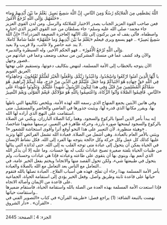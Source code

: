 ------------------------------------------------------------------------

«اللَّهُ يَصْطَفِي مِنَ الْمَلائِكَةِ رُسُلًا وَمِنَ النَّاسِ. إِنَّ اللَّهَ سَمِيعٌ بَصِيرٌ. يَعْلَمُ ما بَيْنَ
أَيْدِيهِمْ وَما خَلْفَهُمْ. وَإِلَى اللَّهِ تُرْجَعُ الْأُمُورُ» .  
فعن صاحب القوة العزيز الجناب يصدر الاختيار للملائكة والرسل. ومن لدن
القوي العزيز جاء محمد- صلى الله عليه وسلم- جاء بسلطان من عند القوي
العزيز الذي اختاره واصطفاه. فأنّى يقف له من يركنون إلى تلك الآلهة العاجزة
الضعيفة المزدراة؟! «إِنَّ اللَّهَ سَمِيعٌ بَصِيرٌ» .. فهو يسمع ويرى فيعلم «يَعْلَمُ ما
بَيْنَ أَيْدِيهِمْ وَما خَلْفَهُمْ» علما شاملا كاملا، لا يند عنه حاضر ولا غائب، ولا
قريب ولا بعيد.  
«وَإِلَى اللَّهِ تُرْجَعُ الْأُمُورُ» .. فهو الحكم الأخير، وله السيطرة والتدبير.  
والآن وقد كشف عما في منسك المشركين من سخف وضعف وعما في عبادتهم من قصور
وجهل..  
الآن يتوجه بالخطاب إلى الأمة المسلمة، لتنهض بتكاليف دعوتها، وتستقيم على
نهجها العريق القويم:  
«يا أَيُّهَا الَّذِينَ آمَنُوا ارْكَعُوا وَاسْجُدُوا، وَاعْبُدُوا رَبَّكُمْ، وَافْعَلُوا الْخَيْرَ لَعَلَّكُمْ
تُفْلِحُونَ. وَجاهِدُوا فِي اللَّهِ حَقَّ جِهادِهِ هُوَ اجْتَباكُمْ وَما جَعَلَ عَلَيْكُمْ فِي الدِّينِ مِنْ
حَرَجٍ، مِلَّةَ أَبِيكُمْ إِبْراهِيمَ. هُوَ سَمَّاكُمُ الْمُسْلِمِينَ مِنْ قَبْلُ وَفِي هذا لِيَكُونَ الرَّسُولُ
شَهِيداً عَلَيْكُمْ، وَتَكُونُوا شُهَداءَ عَلَى النَّاسِ. فَأَقِيمُوا الصَّلاةَ وَآتُوا الزَّكاةَ،
وَاعْتَصِمُوا بِاللَّهِ هُوَ مَوْلاكُمْ، فَنِعْمَ الْمَوْلى وَنِعْمَ النَّصِيرُ»  
..  
وفي هاتين الآيتين يجمع المنهاج الذي رسمه الله لهذه الأمة، ويلخص تكاليفها
التي ناطها بها، ويقرر مكانها الذي قدره لها، ويثبت جذورها في الماضي
والحاضر والمستقبل، متى استقامت على النهج الذي أراده لها الله.  
إنه يبدأ بأمر الذين آمنوا بالركوع والسجود. وهما ركنا الصلاة البارزان.
ويكني عن الصلاة بالركوع والسجود ليمنحها صورة بارزة، وحركة ظاهرة في
التعبير، ترسمها مشهدا شاخصا، وهيئة منظورة. لأن التعبير على هذا النحو
أوقع أثرا وأقوى استجاشة للشعور «1» .  
ويثني بالأمر العام بالعبادة. وهي أشمل من الصلاة. فعبادة الله تشمل
الفرائض كلها وتزيد عليها كذلك كل عمل وكل حركة وكل خالجة يتوجه بها الفرد
إلى الله. فكل نشاط الإنسان في الحياة يمكن أن يتحول إلى عبادة متى توجه
القلب به إلى الله. حتى لذائذه التي ينالها من طيبات الحياة بلفتة صغيرة
تصبح عبادات تكتب له بها حسنات. وما عليه إلا أن يذكر الله الذي أنعم بها،
وينوي بها أن يتقوى على طاعته وعبادته فإذا هي عبادات وحسنات، ولم يتحول في
طبيعتها شيء، ولكن تحول القصد منها والاتجاه! ويختم بفعل الخير عامة، في
التعامل مع الناس بعد التعامل مع الله بالصلاة والعبادة..  
يأمر الأمة المسلمة بهذا رجاء أن تفلح. فهذه هي أسباب الفلاح.. العبادة
تصلها بالله فتقوم حياتها على قاعدة ثابتة وطريق واصل. وفعل الخير يؤدي إلى
استقامة الحياة، الجماعية على قاعدة من الإيمان وأصالة الاتجاه.  
فإذا استعدت الأمة المسلمة بهذه العدة من الصلة بالله واستقامة الحياة،
فاستقام ضميرها واستقامت حياتها..  
نهضت بالتبعة الشاقة: (1) يراجع فصل: «طريقة القرآن» في كتاب «التصوير
الفني في القرآن» . «دار الشروق» .

------------------------------------------------------------------------

الجزء: 4 ¦ الصفحة: 2445
